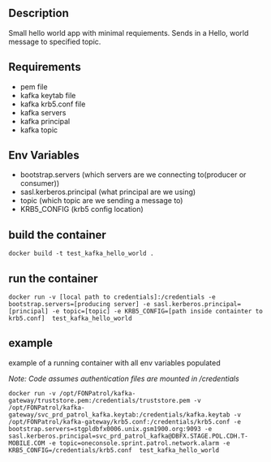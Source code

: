## Description
Small hello world app with minimal requiements. Sends in a Hello, world message to specified topic. 

## Requirements
- pem file
- kafka keytab file
- kafka krb5.conf file
- kafka servers
- kafka principal
- kafka topic
		

## Env Variables
- bootstrap.servers (which servers are we connecting to(producer or consumer))
- sasl.kerberos.principal (what principal are we using)
- topic (which topic are we sending a message to)
- KRB5_CONFIG (krb5 config location)

## build the container
`docker build -t test_kafka_hello_world .`

## run the container

`docker run -v [local path to credentials]:/credentials -e bootstrap.servers=[producing server] -e sasl.kerberos.principal=[principal] -e topic=[topic] -e KRB5_CONFIG=[path inside containter to krb5.conf]  test_kafka_hello_world`

## example
example of a running container with all env variables populated 

*Note: Code assumes authentication files are mounted in /credentials*

`docker run -v /opt/FONPatrol/kafka-gateway/truststore.pem:/credentials/truststore.pem -v /opt/FONPatrol/kafka-gateway/svc_prd_patrol_kafka.keytab:/credentials/kafka.keytab -v /opt/FONPatrol/kafka-gateway/krb5.conf:/credentials/krb5.conf -e bootstrap.servers=stgpldbfx0006.unix.gsm1900.org:9093 -e sasl.kerberos.principal=svc_prd_patrol_kafka@DBFX.STAGE.POL.CDH.T-MOBILE.COM -e topic=oneconsole.sprint.patrol.network.alarm -e KRB5_CONFIG=/credentials/krb5.conf  test_kafka_hello_world`